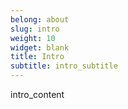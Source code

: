 ```yaml
---
belong: about
slug: intro
weight: 10
widget: blank
title: Intro
subtitle: intro_subtitle
---
```


intro_content
